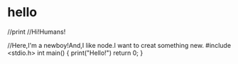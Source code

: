 # hello
//print
//Hi!Humans!

//Here,I'm a newboy!And,I like node.I want to creat something new.
#include <stdio.h>
int main()
{
  print("Hello!")
  return 0;
 }
